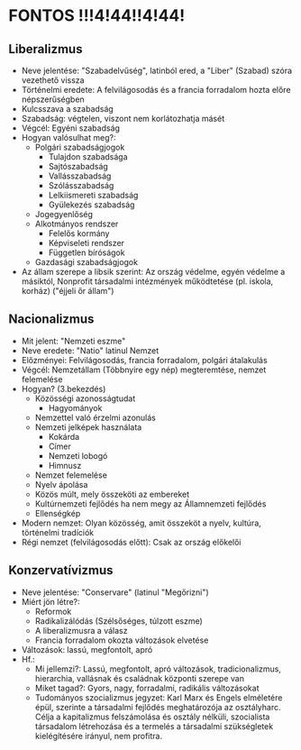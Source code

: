 # FONTOS !!!4!44!!4!44!  
## Liberalizmus  
- Neve jelentése: "Szabadelvűség", latinból ered, a "Liber" (Szabad) szóra vezethető vissza  
- Történelmi eredete: A felvilágosodás és a francia forradalom hozta előre népszerűségben  
- Kulcsszava a szabadság  
- Szabadság: végtelen, viszont nem korlátozhatja másét  
- Végcél: Egyéni szabadság  
- Hogyan valósulhat meg?:  
  - Polgári szabadságjogok  
    - Tulajdon szabadsága  
    - Sajtószabadság  
    - Vallásszabadság  
    - Szólásszabadság  
    - Lelkiismereti szabadság  
    - Gyülekezés szabadság  
  - Jogegyenlőség  
  - Alkotmányos rendszer  
    - Felelős kormány  
    - Képviseleti rendszer  
    - Független bíróságok  
  - Gazdasági szabadságjogok  
- Az állam szerepe a libsik szerint: Az ország védelme, egyén védelme a másiktól, Nonprofit társadalmi intézmények működtetése (pl. iskola, korház)  ("éjjeli őr állam")  
## Nacionalizmus  
- Mit jelent: "Nemzeti eszme"  
- Neve eredete: "Natio" latinul Nemzet  
- Előzményei: Felvilágosodás, francia forradalom, polgári átalakulás  
- Végcél: Nemzetállam (Többnyire egy nép) megteremtése, nemzet felemelése  
- Hogyan? (3.bekezdés)  
  - Közösségi azonosságtudat  
    - Hagyományok  
  - Nemzettel való érzelmi azonulás    
  - Nemzeti jelképek használata  
    - Kokárda  
    - Címer  
    - Nemzeti lobogó  
    - Himnusz  
  - Nemzet felemelése  
  - Nyelv ápolása  
  - Közös múlt, mely összeköti az embereket  
  - Kultúrnemzeti fejlődés ha nem megy az Államnemzeti fejlődés  
  - Ellenségkép  
- Modern nemzet: Olyan közösség, amit összeköt a nyelv, kultúra, történelmi tradíciók  
- Régi nemzet (felvilágosodás előtt): Csak az ország előkelői  
## Konzervatívizmus
- Neve jelentése: "Conservare" (latinul "Megőrizni")
- Miért jön létre?:  
  - Reformok  
  - Radikalizálódás (Szélsőséges, túlzott eszme)  
  - A liberalizmusra a válasz  
  - Francia forradalom okozta változások elvetése
- Változások: lassú, megfontolt, apró
- Hf.: 
  - Mi jellemzi?: Lassú, megfontolt, apró változások, tradicionalizmus, hierarchia, vallásnak és családnak központi szerepe van
  - Miket tagad?: Gyors, nagy, forradalmi, radikális változásokat
  - Tudományos szocializmus jegyzet: Karl Marx és Engels elméletére épül, szerinte a társadalmi fejlődés meghatározója az osztályharc. Célja a kapitalizmus felszámolása és osztály nélküli, szocialista társadalom létrehozása és a termelés a társadalmi szükségletek kielégítésére irányul, nem profitra.
